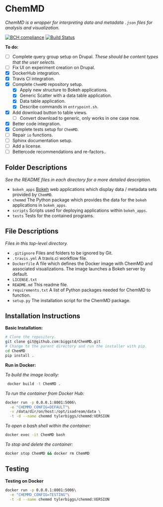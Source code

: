 ChemMD
======

*ChemMD is a wrapper for interpreting data and metadata `.json` files
for analysis and visualization.*

[![BCH compliance](https://bettercodehub.com/edge/badge/biggstd/ChemMD?branch=master)](https://bettercodehub.com/)
[![Build Status](https://travis-ci.org/biggstd/ChemMD.svg?branch=master)](https://travis-ci.org/biggstd/ChemMD)

**To do:**

+ [ ] Complete query group setup on Drupal.
    *These should be content types that the user selects.*
+ [ ] Fix UI on experiment creation on Drupal.
+ [x] DockerHub integration.
+ [x] Travis CI integration.
+ [x] Complete `ChemMD` repository setup.
    + [x] Apply new structure to Bokeh applications.
    + [x] Generic Scatter with a data table application.
    + [x] Data table application.
    + [x] Describe commands in `entrypoint.sh`.
+ [x] Add download button to table views.
    + [ ] Convert download to generic, only works in one case now.
+ [x] Better code integration.
+ [x] Complete tests setup for `ChemMD`.
+ [ ] Repair `io` functions.
+ [ ] Sphinx documentation setup.
+ [ ] Add a license.
+ [ ] Bettercode recommendations and re-factors..

Folder Descriptions
-------------------

*See the README files in each directory for a more detailed
description.*

+ `bokeh_apps` [Bokeh](https://github.com/bokeh/bokeh) web
    applications which display data / metadata sets provided
    by `ChemMD`.
+ `chemmd` The Python package which provides the data
    for the `bokeh` applications in `bokeh_apps`.
+ `scripts` Scripts used for deploying applications within
    `bokeh_apps`.
+ `tests` Tests for the contained programs.

File Descriptions
-----------------

*Files in this top-level directory.*

+ `.gitignore` Files and folders to be ignored by Git.
+ `.travis.yml` A travis.ci workflow file.
+ `Dockerfile` A file which defines the Docker image with
   ChemMD and associated visualizations. The image launches
   a Bokeh server by default. 
+ `LICENSE.txt` 
+ `README.md` This readme file.
+ `requirements.txt` A list of Python packages needed for
   ChemMD to function.
+ `setup.py` The installation script for the ChemMD package.


Installation Instructions
-------------------------

**Basic Installation:**

```bash
# Clone the repository.
git clone git@github.com:biggstd/ChemMD.git
# Change to the parent directory and run the installer with pip.
cd ChemMD
pip install .
```

**Run in Docker:**

*To build the image locally:*

```bash
 docker build -t ChemMD .
```

*To run the container from Docker Hub:*

```bash
docker run -p 0.0.0.1:8001:5006\
  -e "CHEMMD_CONFIG=DEFAULT"\
  -v /data/dir/on/host:/opt/isadream/data \
  -t -d --name chemmd tylerbiggs/chemmd:VERSION
```

*To open a bash shell within the container:*

```bash
docker exec -it ChemMD bash
```

*To stop and delete the container:*

```bash
docker stop ChemMD && docker rm ChemMD
```

Testing
-------

**Testing on Docker**

```bash
docker run -p 0.0.0.1:8001:5006\
  -e "CHEMMD_CONFIG=TESTING"\
  -t -d --name chemmd tylerbiggs/chemmd:VERSION
```
